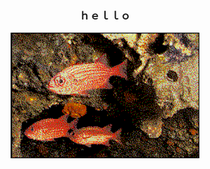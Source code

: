 <div align="center">
  <h3>ｈｅｌｌｏ</h3>

<img src="fishs.gif" alt="fishes, swimming" width="60%" height="auto"/>
</div>
